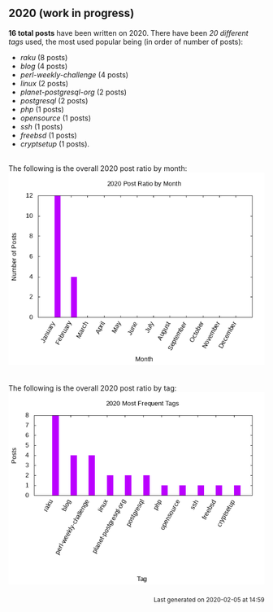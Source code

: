## 2020 (work in progress)

**16 total posts** have been written on 2020.
There have been *20 different tags* used, the most
used popular being (in order of number of posts):
 
- *raku* (8 posts)  
- *blog* (4 posts)  
- *perl-weekly-challenge* (4 posts)  
- *linux* (2 posts)  
- *planet-postgresql-org* (2 posts)  
- *postgresql* (2 posts)  
- *php* (1 posts)  
- *opensource* (1 posts)  
- *ssh* (1 posts)  
- *freebsd* (1 posts)  
- *cryptsetup* (1 posts).<br/>
<br/>
The following is the overall 2020 post ratio by month:
<br/>
    <center>
      <img src="/images/stats/2020-months.png" alt="2020 post ratio per month" />
    </center>
<br/>

<br/>
The following is the overall 2020 post ratio by tag:
<br/>
  <center>
    <img src="/images/stats/2020-tags.png" alt="2020 post ratio per tag" />
  </center>
<br/>

<div align="right">
<small>
Last generated on 2020-02-05 at 14:59
</small>
</div>

<br/>
